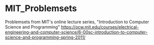 # MIT_Problemsets
Problemsets from MIT's online lecture series, "Introduction to Computer Science and Programming" https://ocw.mit.edu/courses/electrical-engineering-and-computer-science/6-00sc-introduction-to-computer-science-and-programming-spring-2011/
